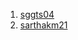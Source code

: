 1. [sggts04](https://sggts04.pythonanywhere.com/)
2. [sarthakm21](https://github.com/sarthakm21/Todo-list-backend)